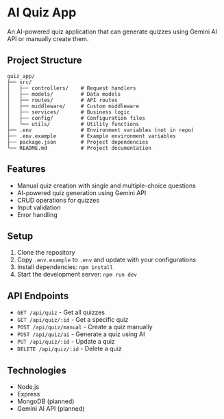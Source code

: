 # AI Quiz App

An AI-powered quiz application that can generate quizzes using Gemini AI API or manually create them.

## Project Structure

```
quiz_app/
├── src/
│   ├── controllers/    # Request handlers
│   ├── models/         # Data models
│   ├── routes/         # API routes
│   ├── middleware/     # Custom middleware
│   ├── services/       # Business logic
│   ├── config/         # Configuration files
│   └── utils/          # Utility functions
├── .env                # Environment variables (not in repo)
├── .env.example        # Example environment variables
├── package.json        # Project dependencies
└── README.md           # Project documentation
```

## Features

- Manual quiz creation with single and multiple-choice questions
- AI-powered quiz generation using Gemini API
- CRUD operations for quizzes
- Input validation
- Error handling

## Setup

1. Clone the repository
2. Copy `.env.example` to `.env` and update with your configurations
3. Install dependencies: `npm install`
4. Start the development server: `npm run dev`

## API Endpoints

- `GET /api/quiz` - Get all quizzes
- `GET /api/quiz/:id` - Get a specific quiz
- `POST /api/quiz/manual` - Create a quiz manually
- `POST /api/quiz/ai` - Generate a quiz using AI
- `PUT /api/quiz/:id` - Update a quiz
- `DELETE /api/quiz/:id` - Delete a quiz

## Technologies

- Node.js
- Express
- MongoDB (planned)
- Gemini AI API (planned)
